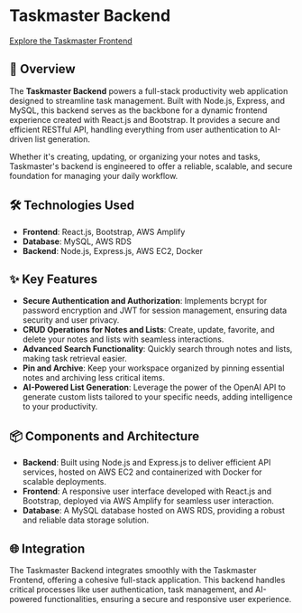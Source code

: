 # Taskmaster Backend

[Explore the Taskmaster Frontend](https://github.com/GauravSModi/Taskmaster "Taskmaster Frontend")

## 🚀 Overview

The **Taskmaster Backend** powers a full-stack productivity web application designed to streamline task management. Built with Node.js, Express, and MySQL, this backend serves as the backbone for a dynamic frontend experience created with React.js and Bootstrap. It provides a secure and efficient RESTful API, handling everything from user authentication to AI-driven list generation.

Whether it's creating, updating, or organizing your notes and tasks, Taskmaster's backend is engineered to offer a reliable, scalable, and secure foundation for managing your daily workflow.

## 🛠️ Technologies Used

- **Frontend**: React.js, Bootstrap, AWS Amplify
- **Database**: MySQL, AWS RDS
- **Backend**: Node.js, Express.js, AWS EC2, Docker

## ✨ Key Features

- **Secure Authentication and Authorization**: Implements bcrypt for password encryption and JWT for session management, ensuring data security and user privacy.
- **CRUD Operations for Notes and Lists**: Create, update, favorite, and delete your notes and lists with seamless interactions.
- **Advanced Search Functionality**: Quickly search through notes and lists, making task retrieval easier.
- **Pin and Archive**: Keep your workspace organized by pinning essential notes and archiving less critical items.
- **AI-Powered List Generation**: Leverage the power of the OpenAI API to generate custom lists tailored to your specific needs, adding intelligence to your productivity.

## 📦 Components and Architecture

- **Backend**: Built using Node.js and Express.js to deliver efficient API services, hosted on AWS EC2 and containerized with Docker for scalable deployments.
- **Frontend**: A responsive user interface developed with React.js and Bootstrap, deployed via AWS Amplify for seamless user interaction.
- **Database**: A MySQL database hosted on AWS RDS, providing a robust and reliable data storage solution.

## 🌐 Integration

The Taskmaster Backend integrates smoothly with the Taskmaster Frontend, offering a cohesive full-stack application. This backend handles critical processes like user authentication, task management, and AI-powered functionalities, ensuring a secure and responsive user experience.
